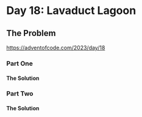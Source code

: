 # Day 18: Lavaduct Lagoon

## The Problem

https://adventofcode.com/2023/day/18

### Part One

#### The Solution

### Part Two

#### The Solution
